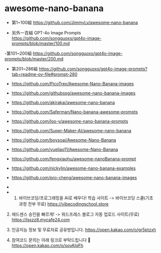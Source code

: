 # awesome-nano-banana

- 第1~100組
https://github.com/JimmyLv/awesome-nano-banana

- 另外一百組 GPT-4o Image Prompts
https://github.com/songguoxs/gpt4o-image-prompts/blob/master/100.md

-第101~200組
https://github.com/songguoxs/gpt4o-image-prompts/blob/master/200.md

- 第201~286組
https://github.com/songguoxs/gpt4o-image-prompts?tab=readme-ov-file#prompt-280

- https://github.com/PicoTrex/Awesome-Nano-Banana-images

- https://github.com/githubssg/awesome-nano-banana-images

- https://github.com/akirakai/awesome-nano-banana

- https://github.com/Saferman/Nano-banana-awesome-prompts

- https://github.com/loo-y/awesome-nano-banana-prompts

- https://github.com/Super-Maker-AI/awesome-nano-banana

- https://github.com/boysoai/Awesome-Nano-Banana

- https://github.com/yueliao11/Awesome-Nano-Banana

- https://github.com/fengxiaohu/awesome-nanoBanana-prompt

- https://github.com/nickylin/awesome-nano-banana-examples

- https://github.com/pro-cheng/awesome-nano-banana-images
- 
- 1. 바이브코딩/프로그래밍을 AI로 배우다! 학습 사이트 -> 바이브코딩 스쿨(기초과정 전부 무료)
https://vibecodingschool.store

2. 애드센스 승인을 빠르게! -> 워드프레스 블로그 자동 업로드 사이트(무료)
https://lsszz8.mycafe24.com

3. 인공지능 정보 및 무료자료 공유방입니다.
https://open.kakao.com/o/gr5ptzxh

4. 참여코드 문의는 아래 링크로 부탁드립니다 🙂
https://open.kakao.com/o/sovAIqFh
